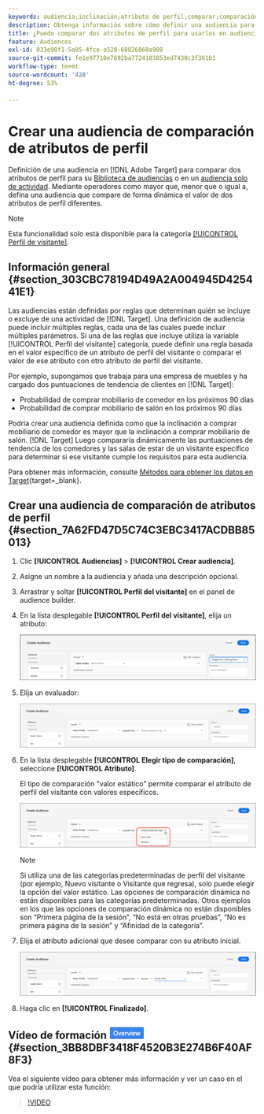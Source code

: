```yaml
---
keywords: audiencia;inclinación;atributo de perfil;comparar;comparación;crear audiencia;creación de audiencia
description: Obtenga información sobre cómo definir una audiencia para comparar dos atributos de perfil.
title: ¿Puedo comparar dos atributos de perfil para usarlos en audiencias?
feature: Audiences
exl-id: 033e90f1-5a05-4fce-a520-68826860a908
source-git-commit: fe1e97710e7692ba7724103853ed7438c3f361b1
workflow-type: tm+mt
source-wordcount: '428'
ht-degree: 53%

---
```


# Crear una audiencia de comparación de atributos de perfil

Definición de una audiencia en [!DNL Adobe Target] para comparar dos atributos de perfil para su [Biblioteca de audiencias](/help/main/c-target/c-audiences/audiences.md) o en un [audiencia solo de actividad](/help/main/c-target/creating-activity-only-audience.md). Mediante operadores como mayor que, menor que o igual a, defina una audiencia que compare de forma dinámica el valor de dos atributos de perfil diferentes.

>[!NOTE]
>
>Esta funcionalidad solo está disponible para la categoría [[!UICONTROL Perfil de visitante]](/help/main/c-target/c-audiences/c-target-rules/visitor-profile.md#concept_E972690B9A4C4372A34229FA37EDA38E).

## Información general {#section_303CBC78194D49A2A004945D425441E1}

Las audiencias están definidas por reglas que determinan quién se incluye o excluye de una actividad de [!DNL Target]. Una definición de audiencia puede incluir múltiples reglas, cada una de las cuales puede incluir múltiples parámetros. Si una de las reglas que incluye utiliza la variable [!UICONTROL Perfil del visitante] categoría, puede definir una regla basada en el valor específico de un atributo de perfil del visitante o comparar el valor de ese atributo con otro atributo de perfil del visitante.

Por ejemplo, supongamos que trabaja para una empresa de muebles y ha cargado dos puntuaciones de tendencia de clientes en [!DNL Target]:

* Probabilidad de comprar mobiliario de comedor en los próximos 90 días
* Probabilidad de comprar mobiliario de salón en los próximos 90 días

Podría crear una audiencia definida como que la inclinación a comprar mobiliario de comedor es mayor que la inclinación a comprar mobiliario de salón. [!DNL Target] Luego compararía dinámicamente las puntuaciones de tendencia de los comedores y las salas de estar de un visitante específico para determinar si ese visitante cumple los requisitos para esta audiencia.

Para obtener más información, consulte [Métodos para obtener los datos en Target](https://experienceleague.adobe.com/docs/target-dev/developer/implementation/methods/methods-to-get-data-into-target.html){target=_blank}.

## Crear una audiencia de comparación de atributos de perfil {#section_7A62FD47D5C74C3EBC3417ACDBB85013}

1. Clic **[!UICONTROL Audiencias]** > **[!UICONTROL Crear audiencia]**.
1. Asigne un nombre a la audiencia y añada una descripción opcional.
1. Arrastrar y soltar **[!UICONTROL Perfil del visitante]** en el panel de audience builder.
1. En la lista desplegable **[!UICONTROL Perfil del visitante]**, elija un atributo:

   ![Puntuación de propensión 1](assets/propensity_score_1.png)

1. Elija un evaluador:

   ![Puntuación de propensión 2](assets/propensity_score_2.png)

1. En la lista desplegable **[!UICONTROL Elegir tipo de comparación]**, seleccione **[!UICONTROL Atributo]**.

   El tipo de comparación &quot;valor estático&quot; permite comparar el atributo de perfil del visitante con valores específicos.

   ![Puntuación de propensión 3](assets/propensity_score_3.png)

   >[!NOTE]
   >
   >Si utiliza una de las categorías predeterminadas de perfil del visitante (por ejemplo, Nuevo visitante o Visitante que regresa), solo puede elegir la opción del valor estático. Las opciones de comparación dinámica no están disponibles para las categorías predeterminadas. Otros ejemplos en los que las opciones de comparación dinámica no están disponibles son “Primera página de la sesión”, “No está en otras pruebas”, “No es primera página de la sesión” y “Afinidad de la categoría”.

1. Elija el atributo adicional que desee comparar con su atributo inicial.

   ![imagen propensity_score_4](assets/propensity_score_4.png)

1. Haga clic en **[!UICONTROL Finalizado]**.

## Vídeo de formación ![Distintivo Información general](/help/main/assets/overview.png) {#section_3BB8DBF3418F4520B3E274B6F40AF8F3}

Vea el siguiente vídeo para obtener más información y ver un caso en el que podría utilizar esta función:

>[!VIDEO](https://video.tv.adobe.com/v/23218/)
